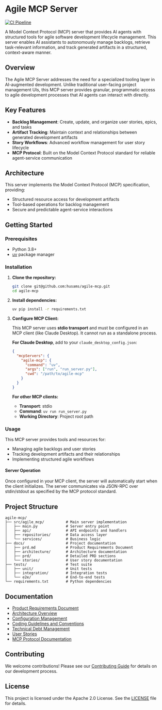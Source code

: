 # Agile MCP Server

[![CI Pipeline](https://github.com/[USERNAME]/agile-mcp/actions/workflows/ci.yml/badge.svg)](https://github.com/[USERNAME]/agile-mcp/actions/workflows/ci.yml)

A Model Context Protocol (MCP) server that provides AI agents with structured tools for agile software development lifecycle management. This server enables AI assistants to autonomously manage backlogs, retrieve task-relevant information, and track generated artifacts in a structured, context-aware manner.

## Overview

The Agile MCP Server addresses the need for a specialized tooling layer in AI-augmented development. Unlike traditional user-facing project management UIs, this MCP server provides granular, programmatic access to agile development processes that AI agents can interact with directly.

## Key Features

- **Backlog Management**: Create, update, and organize user stories, epics, and tasks
- **Artifact Tracking**: Maintain context and relationships between generated development artifacts
- **Story Workflows**: Advanced workflow management for user story lifecycle
- **MCP Protocol**: Built on the Model Context Protocol standard for reliable agent-service communication

## Architecture

This server implements the Model Context Protocol (MCP) specification, providing:
- Structured resource access for development artifacts
- Tool-based operations for backlog management
- Secure and predictable agent-service interactions

## Getting Started

### Prerequisites
- Python 3.8+
- [uv](https://docs.astral.sh/uv/) package manager

### Installation

1. **Clone the repository:**
   ```bash
   git clone git@github.com:husams/agile-mcp.git
   cd agile-mcp
   ```

2. **Install dependencies:**
   ```bash
   uv pip install -r requirements.txt
   ```

3. **Configure MCP Client:**

   This MCP server uses **stdio transport** and must be configured in an MCP client (like Claude Desktop). It cannot run as a standalone process.

   **For Claude Desktop**, add to your `claude_desktop_config.json`:
   ```json
   {
     "mcpServers": {
       "agile-mcp": {
         "command": "uv",
         "args": ["run", "run_server.py"],
         "cwd": "/path/to/agile-mcp"
       }
     }
   }
   ```

   **For other MCP clients:**
   - **Transport**: stdio
   - **Command**: `uv run run_server.py`
   - **Working Directory**: Project root path

### Usage

This MCP server provides tools and resources for:
- Managing agile backlogs and user stories
- Tracking development artifacts and their relationships
- Implementing structured agile workflows

#### Server Operation

Once configured in your MCP client, the server will automatically start when the client initializes. The server communicates via JSON-RPC over stdin/stdout as specified by the MCP protocol standard.


## Project Structure

```
agile-mcp/
├── src/agile_mcp/          # Main server implementation
│   ├── main.py             # Server entry point
│   ├── api/                # API endpoints and handlers
│   ├── repositories/       # Data access layer
│   └── services/           # Business logic
├── docs/                   # Project documentation
│   ├── prd.md              # Product Requirements Document
│   ├── architecture/       # Architecture documentation
│   ├── prd/                # Detailed PRD sections
│   └── stories/            # User story documentation
├── tests/                  # Test suite
│   ├── unit/               # Unit tests
│   ├── integration/        # Integration tests
│   └── e2e/                # End-to-end tests
└── requirements.txt        # Python dependencies
```

## Documentation

- [Product Requirements Document](docs/prd.md)
- [Architecture Overview](docs/architecture.md)
- [Configuration Management](docs/configuration.md)
- [Coding Guidelines and Conventions](docs/coding_guidelines.md)
- [Technical Debt Management](docs/technical_debt.md)
- [User Stories](docs/stories/)
- [MCP Protocol Documentation](docs/mcp/)

## Contributing

We welcome contributions! Please see our [Contributing Guide](CONTRIBUTING.md) for details on our development process.

## License

This project is licensed under the Apache 2.0 License. See the [LICENSE](LICENSE) file for details.
